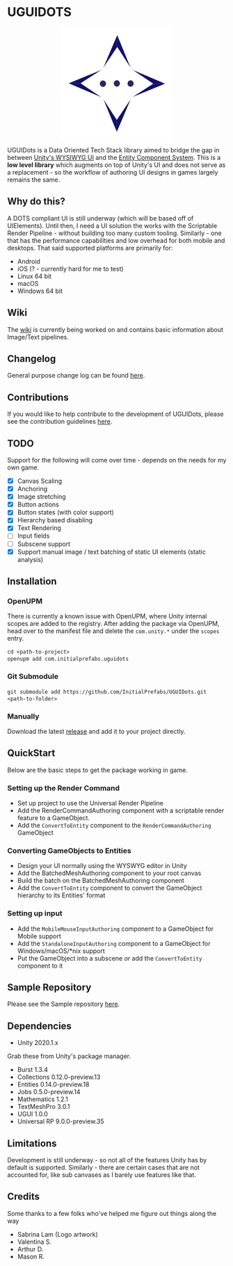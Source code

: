 # UGUIDOTS

<p align="center">
    <img src="Wiki/Images/uguidots-logo.png" alt="Logo done by Sabrina Lam">
</p>

UGUIDots is a Data Oriented Tech Stack library aimed to bridge the gap in between
[Unity's WYSIWYG UI](https://docs.unity3d.com/Packages/com.unity.ugui@1.0/manual/index.html) and
the [Entity Component System](https://docs.unity3d.com/Packages/com.unity.entities@0.1/manual/index.html). 
This is a **low level library** which augments on top of Unity's UI and does not serve as a
replacement - so the workflow of authoring UI designs in games largely remains the same.

## Why do this?
A DOTS compliant UI is still underway (which will be based off of UIElements). Until then, I need a UI solution the 
works with the Scriptable Render Pipeline - without building too many custom tooling. Similarly - one that has the 
performance capabilities and low overhead for both mobile and desktops. That said supported platforms are primarily for:

* Android
* iOS (? - currently hard for me to test)
* Linux 64 bit
* macOS
* Windows 64 bit

## Wiki
The [wiki](Wiki/Home.md) is currently being worked on and contains basic information about Image/Text pipelines.

## Changelog
General purpose change log can be found [here](CHANGELOG.md).

## Contributions
If you would like to help contribute to the development of UGUIDots, please see the contribution guidelines [here](CONTRIBUTING.md).

## TODO

Support for the following will come over time - depends on the needs for my own game.

* [x] Canvas Scaling
* [x] Anchoring
* [x] Image stretching
* [x] Button actions
* [x] Button states (with color support)
* [x] Hierarchy based disabling
* [x] Text Rendering
* [ ] Input fields
* [ ] Subscene support
* [x] Support manual image / text batching of static UI elements (static analysis)

## Installation

### OpenUPM
There is currently a known issue with OpenUPM, where Unity internal scopes are added to the registry. After adding the 
package via OpenUPM, head over to the manifest file and delete the `com.unity.*` under the `scopes` entry.

```
cd <path-to-project>
openupm add com.initialprefabs.uguidots
```

### Git Submodule

```
git submodule add https://github.com/InitialPrefabs/UGUIDots.git <path-to-folder>
```

### Manually
Download the latest [release](https://github.com/InitialPrefabs/UGUIDots/releases) and add it to your project directly.


## QuickStart

Below are the basic steps to get the package working in game.

### Setting up the Render Command
* Set up project to use the Universal Render Pipeline
* Add the RenderCommandAuthoring component with a scriptable render feature to a GameObject.
* Add the `ConvertToEntity` component to the `RenderCommandAuthoring` GameObject

### Converting GameObjects to Entities
* Design your UI normally using the WYSWYG editor in Unity
* Add the BatchedMeshAuthoring component to your root canvas
* Build the batch on the BatchedMeshAuthoring component
* Add the `ConvertToEntity` component to convert the GameObject hierarchy to its Entities' format

### Setting up input
* Add the `MobileMouseInputAuthoring` component to a GameObject for Mobile support
* Add the `StandaloneInputAuthoring` component to a GameObject for Windows/macOS/\*nix support
* Put the GameObject into a subscene _or_ add  the `ConvertToEntity` component to it

## Sample Repository

Please see the Sample repository [here](https://github.com/InitialPrefabs/UGUIDots.Samples).

## Dependencies

* Unity 2020.1.x

Grab these from Unity's package manager.

* Burst 1.3.4
* Collections 0.12.0-preview.13
* Entities 0.14.0-preview.18
* Jobs 0.5.0-preview.14
* Mathematics 1.2.1
* TextMeshPro 3.0.1
* UGUI 1.0.0
* Universal RP 9.0.0-preview.35

## Limitations
Development is still underway - so not all of the features Unity has by default is supported. Similarly - there are certain
cases that are not accounted for, like sub canvases as I barely use features like that.

## Credits
Some thanks to a few folks who've helped me figure out things along the way

* Sabrina Lam (Logo artwork)
* Valentina S.
* Arthur D.
* Mason R.
